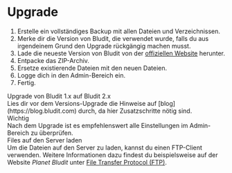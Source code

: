 # Upgrade
<!-- Position: 4 -->

1. Erstelle ein vollständiges Backup mit allen Dateien und Verzeichnissen.
2. Merke dir die Version von Bludit, die verwendet wurde, falls du aus irgendeinem Grund den Upgrade rückgängig machen musst.
3. Lade die neueste Version von Bludit von der [offiziellen Website](https://www.bludit.com/de/) herunter.
4. Entpacke das ZIP-Archiv.
5. Ersetze existierende Dateien mit den neuen Dateien.
6. Logge dich in den Admin-Bereich ein.
7. Fertig.

<div class="note">
<div class="title">Upgrade von Bludit 1.x auf Bludit 2.x</div>
Lies dir vor dem Versions-Upgrade die Hinweise auf [blog](https://blog.bludit.com) durch, da hier Zusatzschritte nötig sind.
</div>

<div class="note">
<div class="title">Wichtig</div>
Nach dem Upgrade ist es empfehlenswert alle Einstellungen im Admin-Bereich zu überprüfen.
</div>

<div class="note">
<div class="title">Files auf den Server laden</div>
Um die Dateien auf den Server zu laden, kannst du einen FTP-Client verwenden. Weitere Informationen dazu findest du beispielsweise auf der Website <em>Planet Bludit</em> unter <a href="https:\/\/planet-bludit.ch/file-transfer-protocol-ftp" target="_blank">File Transfer Protocol (FTP)</a>.
</div>
